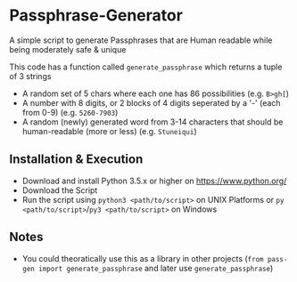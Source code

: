 # Passphrase-Generator
A simple script to generate Passphrases that are Human readable while being moderately safe &amp; unique

This code has a function called `generate_passphrase` which returns a tuple of 3 strings
+ A random set of 5 chars where each one has 86 possibilities (e.g. `B>gh[`)
+ A number with 8 digits, or 2 blocks of 4 digits seperated by a '-' (each from 0-9) (e.g. `5260-7903`)
+ A random (newly) generated word from 3-14 characters that should be human-readable (more or less) (e.g. `Stuneiqui`)

## Installation & Execution
+ Download and install Python 3.5.x or higher on https://www.python.org/
+ Download the Script
+ Run the script using `python3 <path/to/script>` on UNIX Platforms or `py <path/to/script>`/`py3 <path/to/script>` on Windows

## Notes
+ You could theoratically use this as a library in other projects (`from pass-gen import generate_passphrase` and later use `generate_passphrase`)
